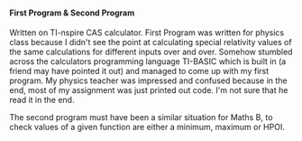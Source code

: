 #### First Program & Second Program
Written on TI-nspire CAS calculator. First Program was written for physics class because I 
didn't see the point at calculating special relativity values of the same calculations for 
different inputs over and over. Somehow stumbled across the calculators programming language 
TI-BASIC which is built in (a friend may have pointed it out) and managed to come up with my 
first program. My physics teacher was impressed and confused because in the end, most of my 
assignment was just printed out code. I'm not sure that he read it in the end. 

The second program must have been a similar situation for Maths B, to check values of a given 
function are either a minimum, maximum or HPOI.
